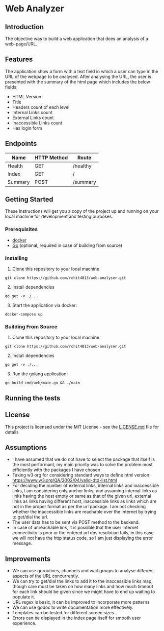 # Web Analyzer

## Introduction

The objective was to build a web application that does an analysis of a web-page/URL.


## Features

The application show a form with a text field in which a user can type in the URL of the webpage to be analysed.
After analysing the URL, the user is presented with the summary of the html page which includes the below fields:

* HTML Version
* Title
* Headers count of each level
* Internal Links count
* External Links count
* Inaccessible Links count
* Has login form

## Endpoints

| Name    | HTTP Method | Route          |
|---------|-------------|----------------|
| Health  | GET         | /healthy       |
| Index   | GET         | /              |
| Summary | POST        | /summary       |

## Getting Started

These instructions will get you a copy of the project up and running on your local machine for development and testing purposes.

### Prerequisites

* [docker](https://www.docker.com)
* [Go](https://golang.org/) (optional, required in case of building from source)

### Installing

1. Clone this repository to your local machine.
```
git clone https://github.com/rohit4813/web-analyser.git
```
2. Install dependencies
```
go get -v ./...
```
3. Start the application via docker:
```
docker-compose up
```


### Building From Source
1. Clone this repository to your local machine.
```
git clone https://github.com/rohit4813/web-analyser.git
```
2. Install dependencies
```
go get -v ./...
```
3. Run the golang application:
```
go build cmd/web/main.go && ./main
```

## Running the tests


## License

This project is licensed under the MIT License - see the [LICENSE.md](LICENSE.md) file for details

## Assumptions
* I have assumed that we do not have to select the package that itself is the most performant, 
my main priority was to solve the problem most efficiently with the packages I have chosen
* Taking w3 org for considering standard ways to define html version: https://www.w3.org/QA/2002/04/valid-dtd-list.html
* For deciding the number of external links, internal links and inaccessible links, I am considering only anchor links, 
 and assuming internal links as links having the host empty or same as that of the given url, external links as links
 having different host, inaccessible links as links which are not in the proper format as per the url package. I am
 not checking whether the inaccessible links are reachable over the internet by trying to get/dial the url.
* The user data has to be sent via POST method to the backend.
* In case of unreachable link, it is possible that the user internet connectivity is poor or the entered url dns 
  resolution fails, in this case we will not have the http status code, so I am just displaying the error message.

## Improvements
* We can use goroutines, channels and wait groups to analyse different aspects of the URL concurrently.
* We can try to get/dial the links to add it to the inaccessible links map, though care must be taken 
  on how many links and how much timeout for each link should be given since we might have to end up 
  waiting to populate it.
* URL regex is basic, it can be improved to incorporate more patterns
* We can use godoc to write documentation more effectively.
* Templates can be tested for different screen sizes.
* Errors can be displayed in the index page itself for smooth user experience.
